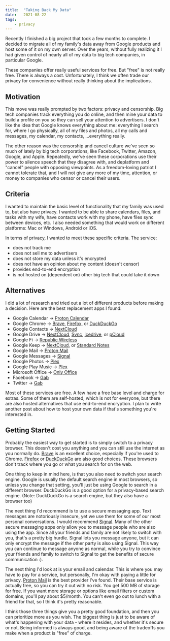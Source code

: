```yaml
---
title:  "Taking Back My Data"
date:   2021-08-22
tags:
    - privacy
---
```


Recently I finished a big project that took a few months to complete. I decided to migrate all of my family's data away from Google products and host some of it on my own server. Over the years, without fully realizing it I had given control of nearly all of my data to big tech companies, in particular Google. 

These companies offer really useful services for free. But "free" is not really free. There is always a cost. Unfortunately, I think we often trade our privacy for convenience without really thinking about the implications. 

## Motivation

This move was really prompted by two factors: privacy and censorship. Big tech companies track everything you do online, and then mine your data to build a profile on you so they can sell your attention to advertisers. I don't like the idea that Google knows everything about me: everything I search for, where I go physically, all of my files and photos, all my calls and messages, my calendar, my contacts, ...everything really. 

The other reason was the censorship and cancel culture we've seen so much of lately by big tech corporations, like Facebook, Twitter, Amazon, Google, and Apple. Repeatedly, we've seen these corporations use their power to silence speech that they disagree with, and deplatform and "cancel" people with opposing viewpoints. As a freedom-loving patriot I cannot tolerate that, and I will not give any more of my time, attention, or money to companies who censor or cancel their users. 

## Criteria

I wanted to maintain the basic level of functionality that my family was used to, but also have privacy. I wanted to be able to share calendars, files, and tasks with my wife, have contacts work with my phone, have files sync between devices, etc. I also needed something that would work on different platforms: Mac or Windows, Android or iOS. 

In terms of privacy, I wanted to meet these specific criteria. The service:

- does not track me
- does not sell me to advertisers
- does not store my data unless it's encrypted
- does not have an opinion about my content (doesn't censor)
- provides end-to-end encryption
- is not hosted on (dependent on) other big tech that could take it down

## Alternatives

I did a lot of research and tried out a lot of different products before making a decision. Here are the best replacement apps I found:

- Google Calendar -> [Proton Calendar][pcal]
- Google Chrome -> [Brave][brave], [Firefox][ffox], or [DuckDuckGo][ddgo]
- Google Contacts -> [NextCloud][nextcloud]
- Google Drive -> [NextCloud][nextcloud], [Sync][sync], [icedrive][icedrive], or [pCloud][pCloud]
- Google Fi -> [Republic Wireless][repwi]
- Google Keep -> [NextCloud][nextcloud], or [Standard Notes][stnotes]
- Google Mail -> [Proton Mail][pmail]
- Google Messages -> [Signal][signal]
- Google Photos -> [Plex][plex]
- Google Play Music -> [Plex][plex]
- Microsoft Office -> [Only Office][ooffice]
- Facebook -> [Gab][gab]
- Twitter -> [Gab][gab]

Most of these services are free. A few have a free base level and charge for extras. Some of them are self-hosted, which is not for everyone, but there are also hosted alternatives that use end-to-end encryption. I plan to write another post about how to host your own data if that's something you're interested in. 

## Getting Started

Probably the easiest way to get started is to simply switch to a privacy browser. This doesn't cost you anything and you can still use the internet as you normally do. [Brave](brave) is an excellent choice, especially if you're used to Chrome. [Firefox](ffox) or [DuckDuckGo](ddgo) are also good choices. These browsers don't track where you go or what you search for on the web. 

One thing to keep in mind here, is that you also need to switch your search engine. Google is usually the default search engine in most browsers, so unless you change that setting, you'll just be using Google to search in a different browser. DuckDuckGo is a good option for a privacy-based search engine. (Note: DuckDuckGo is a search engine, but they also have a browser too) 

The next thing I'd recommend is to use a secure messaging app. Text messages are notoriously insecure, yet we use them for some of our most personal conversations. I would recommend [Signal][signal]. Many of the other secure messaging apps only allow you to message people who are also using the app. Since all your friends and family are not likely to switch with you, that's a pretty big hurdle. Signal lets you message anyone, but it can only encrypt the message if the other party is also using Signal. This way you can continue to message anyone as normal, while you try to convince your friends and family to switch to Signal to get the benefits of secure communication :).

The next thing I'd look at is your email and calendar. This is where you may have to pay for a service, but personally, I'm okay with paying a little for privacy. [Proton Mail][pmail] is the best provider I've found. Their base service is actually free, so you can try it out with no risk. You get 500 MB of storage for free. If you want more storage or options like email filters or custom domains, you'll pay about $5/month. You can't even go out to lunch with a friend for that, so I think it's pretty reasonable. 

I think those three things give you a pretty good foundation, and then you can prioritize more as you wish. The biggest thing is just to be aware of what's happening with your data - where it resides, and whether it's secure or not. Being informed is always good, and being aware of the tradeoffs you make when a product is "free" of charge. 

<!-- Links -->
[gab]: https://gab.com/ 
[pcal]: https://protonmail.com/blog/calendar-free-web-android/
[brave]: https://brave.com/
[nextcloud]: https://nextcloud.com/
[repwi]: https://republicwireless.com/
[stnotes]: https://standardnotes.com/
[pmail]: https://protonmail.com/
[signal]: https://signal.org/ 
[plex]: https://www.plex.tv/
[ddgo]: https://duckduckgo.com/ 
[ffox]: https://www.mozilla.org/en-US/firefox/browsers/
[sync]: https://www.sync.com/
[icedrive]: https://icedrive.net/
[ooffice]: https://www.onlyoffice.com/
[pCloud]: https://www.pcloud.com/